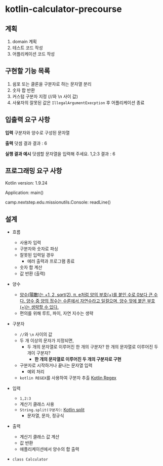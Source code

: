 # kotlin-calculator-precourse

## 계획

1. domain 계획
2. 테스트 코드 작성
3. 어플리케이션 코드 작성

## 구현할 기능 목록

1. 쉼포 또는 클론을 구분자로 하는 문자열 분리
2. 숫자 합 반환
3. 커스텀 구분자 지정 (//와 \n 사이 값)
4. 사욪자의 잘못된 값은 `IllegalArgumentExecption` 후 어플리케이션 종료

## 입출력 요구 사항

**입력**
구분자와 양수로 구성된 문자열

**출력**
덧셈 결과
결과 : 6

**실행 결과 예시**
덧셈할 문자열을 입력해 주세요.
1,2:3
결과 : 6

## 프로그래밍 요구 사항

Kotlin version: 1.9.24

Application: main()

camp.nextstep.edu.missionutils.Console: readLine()

## 설계

* 흐름
    * 사용자 입력
    * 구분자와 숫자로 파싱
    * 잘못된 입력일 경우
        * 에러 출력과 프로그램 종료
    * 숫자 합 계산
    * 값 반환 (출력)

* 양수
    * [양수(陽數)는 +1, 2, sqrt(2), π, e처럼 양의 부호(+)를 붙인 수로 0보다 큰 수다. 양수 중 양의 정수는 수론에서 자연수라고 일컬으며, 양수 앞에 붙은 부호 (+)는 생략할 수 있다.](https://ko.wikipedia.org/wiki/%EC%96%91%EC%88%98_(%EC%88%98%ED%95%99))
    * 편의를 위해 루트, 파이, 자연 지수는 생략

* 구분자
    * `//`와 `\n` 사이의 값
    * 두 개 이상의 문자가 지정되면,
        * 두 개의 문자열로 이루어진 한 개의 구분자? 한 개의 문자열로 이루어진 두 개이 구분자?
            * **한 개의 문자열로 이루어진 두 개의 구분자로 구현**
    * 구분자로 시작하거나 끝나는 문자열 입력
        * 예외 처리
    * `kotlin REGEX`를 사용하여 구분자 추출 [Kotlin Regex](https://kotlinlang.org/api/latest/jvm/stdlib/kotlin.text/-regex/)

* 입력
    * `1,2:3`
    * 계산기 클래스 사용
    * `String.split(구분자)`: [Kotlin split](https://kotlinlang.org/api/latest/jvm/stdlib/kotlin.text/split.html)
        * 문자열, 문자, 정규식

* 출력
    * 계산기 클래스 값 계산
    * 값 반환
    * 애플리케이션에서 양수의 합 출력

* `class Calculator`

